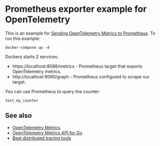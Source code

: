 # Prometheus exporter example for OpenTelemetry

This is an example for
[Sending OpenTelemetry Metrics to Prometheus](https://uptrace.dev/opentelemetry/prometheus-metrics.html).
To run this example:

```shell
docker-compose up -d
```

Dockers starts 2 services:

- https://localhost:8088/metrics - Prometheus target that exports OpenTelemetry metrics.
- http://localhost:9090/graph - Prometheus configured to scrape our target.

You can use Prometheus to query the counter:

```
test_my_counter
```

## See also

- [OpenTelemetry Metrics](https://uptrace.dev/opentelemetry/metrics.html)
- [OpenTelemetry Metrics API for Go](https://uptrace.dev/opentelemetry/go-metrics.html)
- [Best distributed tracing tools](https://uptrace.dev/get/compare/distributed-tracing-tools.html)
